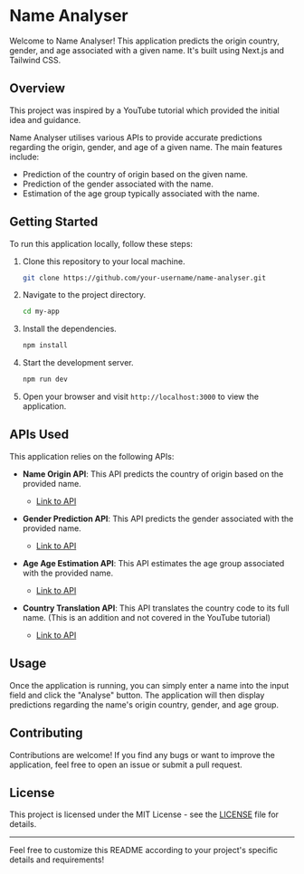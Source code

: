 # Name Analyser

Welcome to Name Analyser! This application predicts the origin country, gender, and age associated with a given name. It's built using Next.js and Tailwind CSS.

## Overview

This project was inspired by a YouTube tutorial which provided the initial idea and guidance. 

Name Analyser utilises various APIs to provide accurate predictions regarding the origin, gender, and age of a given name. The main features include:

- Prediction of the country of origin based on the given name.
- Prediction of the gender associated with the name.
- Estimation of the age group typically associated with the name.

## Getting Started

To run this application locally, follow these steps:

1. Clone this repository to your local machine.
   ```bash
   git clone https://github.com/your-username/name-analyser.git
   ```

2. Navigate to the project directory.
   ```bash
   cd my-app
   ```

3. Install the dependencies.
   ```bash
   npm install
   ```

4. Start the development server.
   ```bash
   npm run dev
   ```

5. Open your browser and visit `http://localhost:3000` to view the application.

## APIs Used

This application relies on the following APIs:

- **Name Origin API**: This API predicts the country of origin based on the provided name.
  - [Link to API](https://nationalize.io/)

- **Gender Prediction API**: This API predicts the gender associated with the provided name.
  - [Link to API](https://genderize.io/)

- **Age Age Estimation API**: This API estimates the age group associated with the provided name.
  - [Link to API](https://agify.io/)

- **Country Translation API**: This API translates the country code to its full name. (This is an addition and not covered in the YouTube tutorial)
  - [Link to API](https://restcountries.com)

## Usage

Once the application is running, you can simply enter a name into the input field and click the "Analyse" button. The application will then display predictions regarding the name's origin country, gender, and age group.

## Contributing

Contributions are welcome! If you find any bugs or want to improve the application, feel free to open an issue or submit a pull request.

## License

This project is licensed under the MIT License - see the [LICENSE](LICENSE) file for details.

---

Feel free to customize this README according to your project's specific details and requirements!